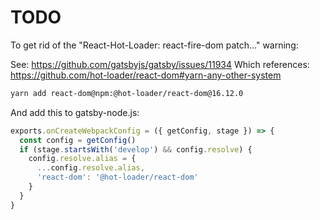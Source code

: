 # TODO

To get rid of the "React-Hot-Loader: react-fire-dom patch..." warning:

See: https://github.com/gatsbyjs/gatsby/issues/11934
Which references: https://github.com/hot-loader/react-dom#yarn-any-other-system

```sh
yarn add react-dom@npm:@hot-loader/react-dom@16.12.0
```

And add this to gatsby-node.js:

```js
exports.onCreateWebpackConfig = ({ getConfig, stage }) => {
  const config = getConfig()
  if (stage.startsWith('develop') && config.resolve) {
    config.resolve.alias = {
      ...config.resolve.alias,
      'react-dom': '@hot-loader/react-dom'
    }
  }
}
```
